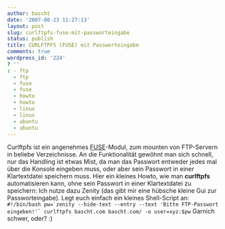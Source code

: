 ```yaml
---
author: bascht
date: '2007-08-23 11:27:13'
layout: post
slug: curlftpfs-fuse-mit-passworteingabe
status: publish
title: CURLFTPFS (FUSE) mit Passworteingabe
comments: true
wordpress_id: '224'
? ''
: - ftp
  - ftp
  - fuse
  - fuse
  - howto
  - howto
  - linux
  - linux
  - ubuntu
  - ubuntu
---
```


Curlftpfs ist ein angenehmes
[FUSE](http://wiki.ubuntuusers.de/FUSE)-Modul, zum mounten von
FTP-Servern in beliebe Verzeichnisse. An die Funktionalität gewöhnt
man sich schnell, nur das Handling ist etwas Mist, da man das
Passwort entweder jedes mal über die Konsole eingeben muss, oder
aber sein Passwort in einer Klartextdatei speichern muss. Hier ein
kleines Howto, wie man **curlftpfs** automatisieren kann, ohne sein
Passwort in einer Klartextdatei zu speichern: Ich nutze dazu Zenity
(das gibt mir eine hübsche kleine Gui zur Passworteingabe). Legt
euch einfach ein kleines Shell-Script an:
`` #!/bin/bash pw=`zenity --hide-text --entry --text 'Bitte FTP-Passwort eingeben!'` curlftpfs bascht.com bascht.com/ -o user=xyz:$pw ``
Garnich schwer, oder? :)


